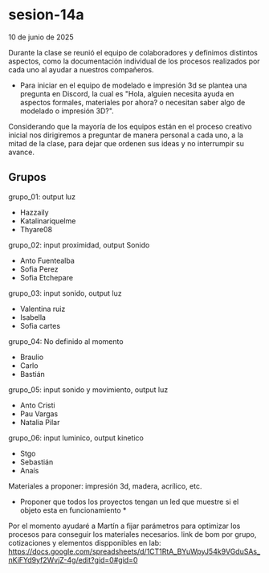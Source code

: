 # sesion-14a
10 de junio de 2025

Durante la clase se reunió el equipo de colaboradores y definimos distintos aspectos, como la documentación individual de los procesos realizados por cada uno al ayudar a nuestros compañeros.

* Para iniciar en el equipo de modelado e impresión 3d se plantea una pregunta en Discord, la cual es "Hola, alguien necesita ayuda en aspectos formales, materiales por ahora? o necesitan saber algo de modelado o impresión 3D?".

Considerando que la mayoría de los equipos están en el proceso creativo inicial nos dirigiremos a preguntar de manera personal a cada uno, a la mitad de la clase, para dejar que ordenen sus ideas y no interrumpir su avance.

## Grupos

grupo_01: output luz

* Hazzaily
* Katalinariquelme
* Thyare08

grupo_02: input proximidad, output Sonido

* Anto Fuentealba
* Sofia Perez
* Sofia Etchepare

grupo_03: input sonido, output luz

* Valentina ruiz
* Isabella
* Sofia cartes

grupo_04: No definido al momento

* Braulio
* Carlo
* Bastián

grupo_05: input sonido y movimiento, output  luz

* Anto Cristi
* Pau Vargas
* Natalia Pilar

grupo_06: input luminico, output kinetico

* Stgo
* Sebastián
* Anaís

Materiales a proponer: impresión 3d, madera, acrílico, etc.

* Proponer que todos los proyectos tengan un led que muestre si el objeto esta en funcionamiento *

Por el momento ayudaré a Martín a fijar parámetros para optimizar los procesos para conseguir los materiales necesarios.
link de bom por grupo, cotizaciones y elementos dispponibles en lab: https://docs.google.com/spreadsheets/d/1CT1RtA_BYuWpyJ54k9VGduSAs_nKiFYd9yf2WvjZ-4g/edit?gid=0#gid=0 


